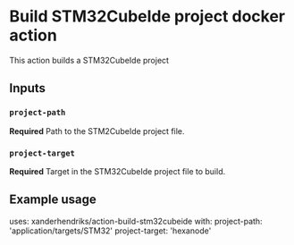 # Build STM32CubeIde project docker action

This action builds a STM32CubeIde project

## Inputs

### `project-path`

**Required** Path to the STM2CubeIde project file.

### `project-target`

**Required** Target in the STM32CubeIde project file to build.

## Example usage

uses: xanderhendriks/action-build-stm32cubeide
with:
  project-path: 'application/targets/STM32'
  project-target: 'hexanode'